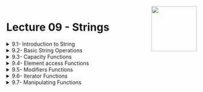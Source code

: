 <img align="right" width="120" height="120" src="https://github.com/cs-MohamedAyman/Computer-Science-Textbooks/blob/master/logos/cpp.jpg">

# Lecture 09 - Strings

<details>
	<summary>9.1- Introduction to String</summary>

</details>

<details>
	<summary>9.2- Basic String Operations</summary>

</details>

<details>
	<summary>9.3- Capacity Functions</summary>

</details>

<details>
	<summary>9.4- Element access Functions</summary>

</details>

<details>
	<summary>9.5- Modifiers Functions</summary>

</details>

<details>
	<summary>9.6- Iterator Functions</summary>

</details>

<details>
	<summary>9.7- Manipulating Functions</summary>

</details>


